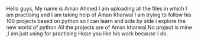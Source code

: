 Hello guys, My name is Aman Ahmed 
I am uploading all the files in which I am practising and I am taking help of Aman Kharwal
I am trying to follow his 100 projects based on python so I can learn and side by side i explore the new world of python
All the projects are of Aman kharwal,No project is mine ,I am just using for practising
Hope you like his work because I do.
